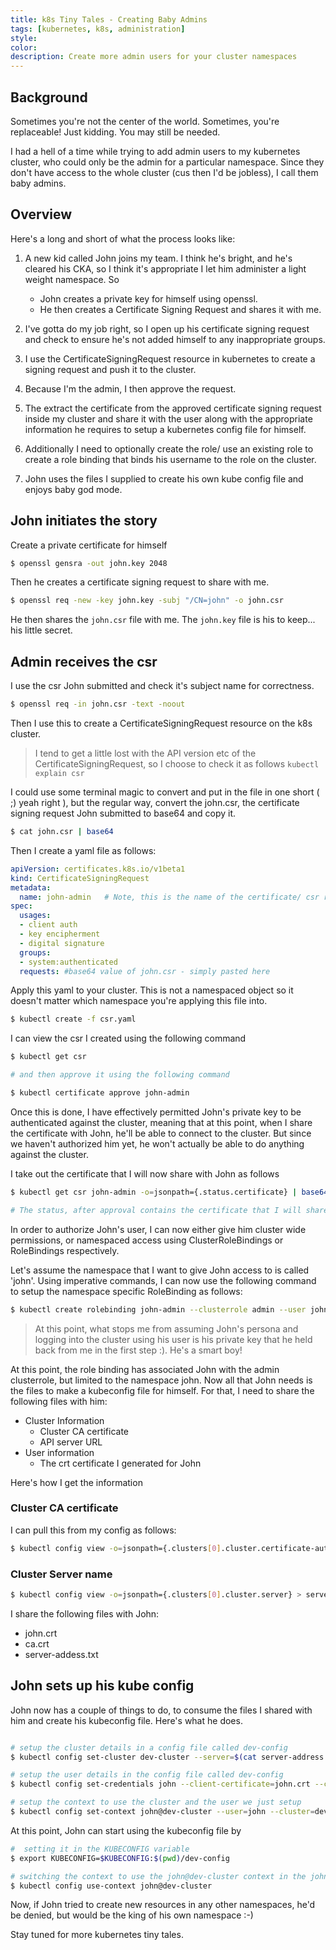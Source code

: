 ```yaml
---
title: k8s Tiny Tales - Creating Baby Admins
tags: [kubernetes, k8s, administration]
style: 
color: 
description: Create more admin users for your cluster namespaces
---
```


## Background

Sometimes you're not the center of the world. Sometimes, you're replaceable! Just kidding. You may still be needed. 

I had a hell of a time while trying to add admin users to my kubernetes cluster, who could only be the admin for a particular namespace. Since they don't have access to the whole cluster (cus then I'd be jobless), I call them baby admins. 

## Overview

Here's a long and short of what the process looks like:

1. A new kid called John joins my team. I think he's bright, and he's cleared his CKA, so I think it's appropriate I let him administer a light weight namespace. So
    - John creates a private key for himself using openssl.
    - He then creates a Certificate Signing Request and shares it with me.

2. I've gotta do my job right, so I open up his certificate signing request and check to ensure he's not added himself to any inappropriate groups.
3. I use the CertificateSigningRequest resource in kubernetes to create a signing request and push it to the cluster.
4. Because I'm the admin, I then approve the request.
5. The extract the certificate from the approved certificate signing request inside my cluster and share it with the user along with the appropriate information he requires to setup a kubernetes config file for himself.
6. Additionally I need to optionally create the role/ use an existing role to create a role binding that binds his username to the role on the cluster.
6. John uses the files I supplied to create his own kube config file and enjoys baby god mode. 

## John initiates the story

Create a private certificate for himself

```bash
$ openssl gensra -out john.key 2048
```

Then he creates a certificate signing request to share with me.

```bash 
$ openssl req -new -key john.key -subj "/CN=john" -o john.csr
```

He then shares the `john.csr` file with me. The `john.key` file is his to keep... his little secret.

## Admin receives the csr

I use the csr John submitted and check it's subject name for correctness.

```bash
$ openssl req -in john.csr -text -noout
```

Then I use this to create a CertificateSigningRequest resource on the k8s cluster. 

> I tend to get a little lost with the API version etc of the CertificateSigningRequest, so I choose to check it as follows `kubectl explain csr`

I could use some terminal magic to convert and put in the file in one short ( ;) yeah right ), but the regular way, convert the john.csr, the certificate signing request John submitted to base64 and copy it.

```bash
$ cat john.csr | base64
```

Then I create a yaml file as follows:

```yaml
apiVersion: certificates.k8s.io/v1beta1
kind: CertificateSigningRequest
metadata:
  name: john-admin   # Note, this is the name of the certificate/ csr resource we're about to create
spec:
  usages:
  - client auth
  - key encipherment
  - digital signature
  groups:
  - system:authenticated
  requests: #base64 value of john.csr - simply pasted here
```

Apply this yaml to your cluster. This is not a namespaced object so it doesn't matter which namespace you're applying this file into.

```bash
$ kubectl create -f csr.yaml
```

I can view the csr I created using the following command

```bash
$ kubectl get csr

# and then approve it using the following command

$ kubectl certificate approve john-admin
```

Once this is done, I have effectively permitted John's private key to be authenticated against the cluster, meaning that at this point, when I share the certificate with John, he'll be able to connect to the cluster. But since we haven't authorized him yet, he won't actually be able to do anything against the cluster.

I take out the certificate that I will now share with John as follows

```bash
$ kubectl get csr john-admin -o=jsonpath={.status.certificate} | base64 --decode > john.crt

# The status, after approval contains the certificate that I will share with John. Inside the certifocate object it is base64 encoded, so I need to decode it before sharing it with John. I also write it out to a crt file. 
```

In order to authorize John's user, I can now either give him cluster wide permissions, or namespaced access using ClusterRoleBindings or RoleBindings respectively.

Let's assume the namespace that I want to give John access to is called 'john'. Using imperative commands, I can now use the following command to setup the namespace specific RoleBinding as follows:

```bash
$ kubectl create rolebinding john-admin --clusterrole admin --user john --namespace john
```

> At this point, what stops me from assuming John's persona and logging into the cluster using his user is his private key that he held back from me in the first step :). He's a smart boy!

At this point, the role binding has associated John with the admin clusterrole, but limited to the namespace john. Now all that John needs is the files to make a kubeconfig file for himself. For that, I need to share the following files with him:

- Cluster Information
    - Cluster CA certificate
    - API server URL
- User information
    - The crt certificate I generated for John

Here's how I get the information

### Cluster CA certificate

I can pull this from my config as follows:

```bash
$ kubectl config view -o=jsonpath={.clusters[0].cluster.certificate-authority-data} --raw | base64 --decode > ca.crt
```

### Cluster Server name

```bash
$ kubectl config view -o=jsonpath={.clusters[0].cluster.server} > server-address.txt
```

I share the following files with John:
- john.crt
- ca.crt
- server-addess.txt


## John sets up his kube config

John now has a couple of things to do, to consume the files I shared with him and create his kubeconfig file. Here's what he does.

```bash

# setup the cluster details in a config file called dev-config
$ kubectl config set-cluster dev-cluster --server=$(cat server-address.txt) --certificate-authority=ca.crt --kubeconfig=dev-config --embed-certs

# setup the user details in the config file called dev-config
$ kubectl config set-credentials john --client-certificate=john.crt --client-key=john.key --kubeconfig=dev-config --embed-certs

# setup the context to use the cluster and the user we just setup
$ kubectl config set-context john@dev-cluster --user=john --cluster=dev-cluster --namespace=john
```

At this point, John can start using the kubeconfig file by

```bash
#  setting it in the KUBECONFIG variable 
$ export KUBECONFIG=$KUBECONFIG:$(pwd)/dev-config

# switching the context to use the john@dev-cluster context in the john namespace
$ kubectl config use-context john@dev-cluster
```

Now, if John tried to create new resources in any other namespaces, he'd be denied, but would be the king of his own namespace :-)


Stay tuned for more kubernetes tiny tales.